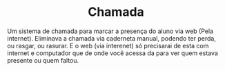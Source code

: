 <h1 align="center"> Chamada </h1>
Um sistema de chamada para marcar a presença do aluno via web (Pela internet).
Eliminava a chamada via caderneta manual, podendo ter perda, ou rasgar, ou rasurar. E o web (via interenet) só precisarai de esta com internet e computador que de onde você acessa da para ver quem estava presente ou quem faltou.
